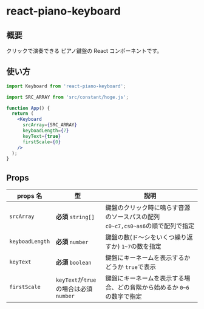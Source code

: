 # react-piano-keyboard

## 概要

クリックで演奏できる ピアノ鍵盤の React コンポーネントです。

## 使い方

```jsx
import Keyboard from 'react-piano-keyboard';

import SRC_ARRAY from 'src/constant/hoge.js';

function App() {
  return (
    <Keyboard
      srcArray={SRC_ARRAY}
      keyboadLength={7}
      keyText={true}
      firstScale={0}
    />
  );
}
```

## Props

| props 名        | 型                                     | 説明                                                                           |
| --------------- | -------------------------------------- | ------------------------------------------------------------------------------ |
| `srcArray`      | **必須** `string[]`                    | 鍵盤のクリック時に鳴らす音源のソースパスの配列 `c0~c7,cs0~as6`の順で配列で指定 |
| `keyboadLength` | **必須** `number`                      | 鍵盤の数(ド〜シをいくつ繰り返すか) `1~7`の数を指定                             |
| `keyText`       | **必須** `boolean`                     | 鍵盤にキーネームを表示するかどうか `true`で表示                                |
| `firstScale`    | `keyText`が`true`の場合は必須 `number` | 鍵盤にキーネームを表示する場合、どの音階から始めるか `0~6`の数字で指定         |
